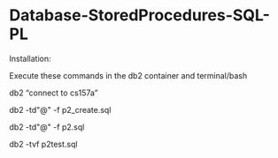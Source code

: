 # Database-StoredProcedures-SQL-PL

Installation:

Execute these commands in the db2 container and terminal/bash

db2 “connect to cs157a”

db2 -td"@" -f p2_create.sql

db2 -td"@" -f p2.sql

db2 -tvf p2test.sql



